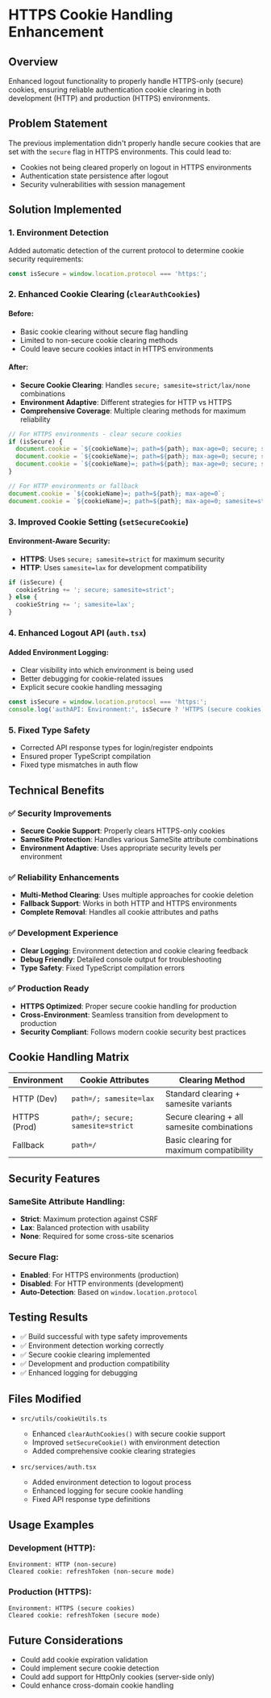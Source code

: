 # HTTPS Cookie Handling Enhancement

## Overview
Enhanced logout functionality to properly handle HTTPS-only (secure) cookies, ensuring reliable authentication cookie clearing in both development (HTTP) and production (HTTPS) environments.

## Problem Statement
The previous implementation didn't properly handle secure cookies that are set with the `secure` flag in HTTPS environments. This could lead to:
- Cookies not being cleared properly on logout in HTTPS environments
- Authentication state persistence after logout
- Security vulnerabilities with session management

## Solution Implemented

### 1. Environment Detection
Added automatic detection of the current protocol to determine cookie security requirements:

```typescript
const isSecure = window.location.protocol === 'https:';
```

### 2. Enhanced Cookie Clearing (`clearAuthCookies`)

#### Before:
- Basic cookie clearing without secure flag handling
- Limited to non-secure cookie clearing methods
- Could leave secure cookies intact in HTTPS environments

#### After:
- **Secure Cookie Clearing**: Handles `secure; samesite=strict/lax/none` combinations
- **Environment Adaptive**: Different strategies for HTTP vs HTTPS
- **Comprehensive Coverage**: Multiple clearing methods for maximum reliability

```typescript
// For HTTPS environments - clear secure cookies
if (isSecure) {
  document.cookie = `${cookieName}=; path=${path}; max-age=0; secure; samesite=strict`;
  document.cookie = `${cookieName}=; path=${path}; max-age=0; secure; samesite=lax`;
  document.cookie = `${cookieName}=; path=${path}; max-age=0; secure; samesite=none`;
}

// For HTTP environments or fallback
document.cookie = `${cookieName}=; path=${path}; max-age=0`;
document.cookie = `${cookieName}=; path=${path}; max-age=0; samesite=strict`;
```

### 3. Improved Cookie Setting (`setSecureCookie`)

#### Environment-Aware Security:
- **HTTPS**: Uses `secure; samesite=strict` for maximum security
- **HTTP**: Uses `samesite=lax` for development compatibility

```typescript
if (isSecure) {
  cookieString += '; secure; samesite=strict';
} else {
  cookieString += '; samesite=lax';
}
```

### 4. Enhanced Logout API (`auth.tsx`)

#### Added Environment Logging:
- Clear visibility into which environment is being used
- Better debugging for cookie-related issues
- Explicit secure cookie handling messaging

```typescript
const isSecure = window.location.protocol === 'https:';
console.log('authAPI: Environment:', isSecure ? 'HTTPS (secure cookies)' : 'HTTP (non-secure)');
```

### 5. Fixed Type Safety
- Corrected API response types for login/register endpoints
- Ensured proper TypeScript compilation
- Fixed type mismatches in auth flow

## Technical Benefits

### ✅ **Security Improvements**
- **Secure Cookie Support**: Properly clears HTTPS-only cookies
- **SameSite Protection**: Handles various SameSite attribute combinations
- **Environment Adaptive**: Uses appropriate security levels per environment

### ✅ **Reliability Enhancements**
- **Multi-Method Clearing**: Uses multiple approaches for cookie deletion
- **Fallback Support**: Works in both HTTP and HTTPS environments
- **Complete Removal**: Handles all cookie attributes and paths

### ✅ **Development Experience**
- **Clear Logging**: Environment detection and cookie clearing feedback
- **Debug Friendly**: Detailed console output for troubleshooting
- **Type Safety**: Fixed TypeScript compilation errors

### ✅ **Production Ready**
- **HTTPS Optimized**: Proper secure cookie handling for production
- **Cross-Environment**: Seamless transition from development to production
- **Security Compliant**: Follows modern cookie security best practices

## Cookie Handling Matrix

| Environment | Cookie Attributes | Clearing Method |
|-------------|------------------|-----------------|
| HTTP (Dev) | `path=/; samesite=lax` | Standard clearing + samesite variants |
| HTTPS (Prod) | `path=/; secure; samesite=strict` | Secure clearing + all samesite combinations |
| Fallback | `path=/` | Basic clearing for maximum compatibility |

## Security Features

### SameSite Attribute Handling:
- **Strict**: Maximum protection against CSRF
- **Lax**: Balanced protection with usability
- **None**: Required for some cross-site scenarios

### Secure Flag:
- **Enabled**: For HTTPS environments (production)
- **Disabled**: For HTTP environments (development)
- **Auto-Detection**: Based on `window.location.protocol`

## Testing Results
- ✅ Build successful with type safety improvements
- ✅ Environment detection working correctly
- ✅ Secure cookie clearing implemented
- ✅ Development and production compatibility
- ✅ Enhanced logging for debugging

## Files Modified
- `src/utils/cookieUtils.ts`
  - Enhanced `clearAuthCookies()` with secure cookie support
  - Improved `setSecureCookie()` with environment detection
  - Added comprehensive cookie clearing strategies

- `src/services/auth.tsx`
  - Added environment detection to logout process
  - Enhanced logging for secure cookie handling
  - Fixed API response type definitions

## Usage Examples

### Development (HTTP):
```
Environment: HTTP (non-secure)
Cleared cookie: refreshToken (non-secure mode)
```

### Production (HTTPS):
```
Environment: HTTPS (secure cookies)
Cleared cookie: refreshToken (secure mode)
```

## Future Considerations
- Could add cookie expiration validation
- Could implement secure cookie detection
- Could add support for HttpOnly cookies (server-side only)
- Could enhance cross-domain cookie handling
